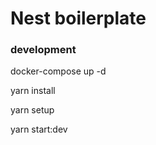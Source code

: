 # Nest boilerplate

### development

docker-compose up -d

yarn install

yarn setup

yarn start:dev
